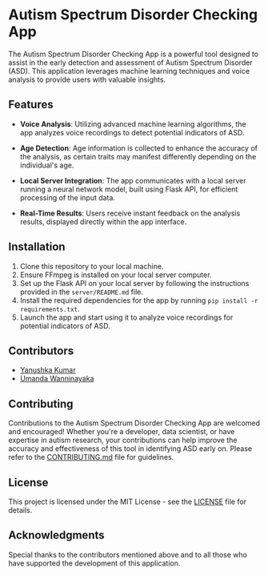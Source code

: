 # Autism Spectrum Disorder Checking App

The Autism Spectrum Disorder Checking App is a powerful tool designed to assist in the early detection and assessment of Autism Spectrum Disorder (ASD). This application leverages machine learning techniques and voice analysis to provide users with valuable insights.

## Features

- **Voice Analysis**: Utilizing advanced machine learning algorithms, the app analyzes voice recordings to detect potential indicators of ASD.
  
- **Age Detection**: Age information is collected to enhance the accuracy of the analysis, as certain traits may manifest differently depending on the individual's age.
  
- **Local Server Integration**: The app communicates with a local server running a neural network model, built using Flask API, for efficient processing of the input data.

- **Real-Time Results**: Users receive instant feedback on the analysis results, displayed directly within the app interface.

## Installation

1. Clone this repository to your local machine.
2. Ensure FFmpeg is installed on your local server computer.
3. Set up the Flask API on your local server by following the instructions provided in the `server/README.md` file.
4. Install the required dependencies for the app by running `pip install -r requirements.txt`.
5. Launch the app and start using it to analyze voice recordings for potential indicators of ASD.

## Contributors

- [Yanushka Kumar](https://github.com/YanushkaKumar)
- [Umanda Wanninayaka](https://github.com/RaviX27/Multilingual-Spam-Detector/commits?author=RaviX27)

## Contributing

Contributions to the Autism Spectrum Disorder Checking App are welcomed and encouraged! Whether you're a developer, data scientist, or have expertise in autism research, your contributions can help improve the accuracy and effectiveness of this tool in identifying ASD early on. Please refer to the [CONTRIBUTING.md](CONTRIBUTING.md) file for guidelines.

## License

This project is licensed under the MIT License - see the [LICENSE](LICENSE) file for details.

## Acknowledgments

Special thanks to the contributors mentioned above and to all those who have supported the development of this application.
